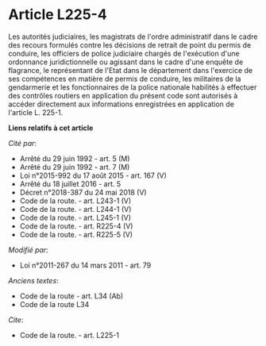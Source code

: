 # Article L225-4

Les  autorités judiciaires, les magistrats de l'ordre administratif dans le cadre des recours formulés contre les décisions
de retrait de point du permis de conduire, les officiers de police judiciaire chargés de l'exécution d'une ordonnance
juridictionnelle ou agissant dans le cadre d'une enquête de flagrance, le représentant de l'Etat dans le département dans
l'exercice de ses compétences en matière de permis de conduire, les militaires de la gendarmerie et les fonctionnaires de la
police nationale habilités à effectuer des contrôles routiers en application du présent code sont autorisés à accéder
directement aux informations enregistrées en application de l'article L. 225-1.

**Liens relatifs à cet article**

_Cité par_:

  - Arrêté du 29 juin 1992 - art. 5 (M)
  - Arrêté du 29 juin 1992 - art. 7 (M)
  - Loi n°2015-992 du 17 août 2015 - art. 167 (V)
  - Arrêté du 18 juillet 2016 - art. 5
  - Décret n°2018-387 du 24 mai 2018 (V)
  - Code de la route. - art. L243-1 (V)
  - Code de la route. - art. L244-1 (V)
  - Code de la route. - art. L245-1 (V)
  - Code de la route. - art. R225-4 (V)
  - Code de la route. - art. R225-5 (V)

_Modifié par_:

  - Loi n°2011-267 du 14 mars 2011 - art. 79

_Anciens textes_:

  - Code de la route - art. L34 (Ab)
  - Code de la route L34

_Cite_:

  - Code de la route. - art. L225-1
